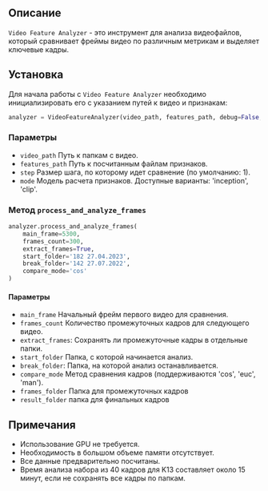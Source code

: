 ## Описание
`Video Feature Analyzer` - это инструмент для анализа видеофайлов, который сравнивает фреймы видео по различным метрикам и выделяет ключевые кадры.

## Установка
Для начала работы с `Video Feature Analyzer` необходимо инициализировать его с указанием путей к видео и признакам:

```python
analyzer = VideoFeatureAnalyzer(video_path, features_path, debug=False, step=1, mode='inception')
```

### Параметры
- `video_path` Путь к папкам с видео.
- `features_path` Путь к посчитанным файлам признаков.
- `step` Размер шага, по которому идет сравнение (по умолчанию: 1).
- `mode` Модель расчета признаков. Доступные варианты: 'inception', 'clip'.

### Метод `process_and_analyze_frames`
```python
analyzer.process_and_analyze_frames(
	main_frame=5300,
	frames_count=300,
	extract_frames=True,
	start_folder='182 27.04.2023',
	break_folder='142 27.07.2022',
	compare_mode='cos'
)
```

#### Параметры
- `main_frame` Начальный фрейм первого видео для сравнения.
- `frames_count` Количество промежуточных кадров для следующего видео.
- `extract_frames`: Сохранять ли промежуточные кадры в отдельные папки.
- `start_folder` Папка, с которой начинается анализ.
- `break_folder`: Папка, на которой анализ останавливается.
- `compare_mode` Метод сравнения кадров (поддерживаются 'cos', 'euc', 'man').
- `frames_folder` Папка для промежуточных кадров
- `result_folder` папка для финальных кадров

## Примечания
- Использование GPU не требуется.
- Необходимость в большом объеме памяти отсутствует.
- Все данные предварительно посчитаны.
- Время анализа набора из 40 кадров для K13 составляет около 15 минут, если не сохранять все кадры по папкам.
